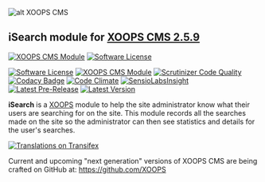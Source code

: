 ![alt XOOPS CMS](https://xoops.org/images/logoXoops4GithubRepository.png)
## iSearch module for  [XOOPS CMS 2.5.9](https://xoops.org)
[![XOOPS CMS Module](https://img.shields.io/badge/XOOPS%20CMS-Module-blue.svg)](https://xoops.org)
[![Software License](https://img.shields.io/badge/license-GPL-brightgreen.svg?style=flat)](LICENSE)


[![Software License](https://img.shields.io/badge/license-GPL-brightgreen.svg?style=flat)](LICENSE)
[![XOOPS CMS Module](https://img.shields.io/badge/XOOPS%20CMS-Module-blue.svg)](http://xoops.org)
[![Scrutinizer Code Quality](https://img.shields.io/scrutinizer/g/XoopsModules25x/isearch.svg?style=flat)](https://scrutinizer-ci.com/g/XoopsModules25x/isearch/?branch=master)
[![Codacy Badge](https://api.codacy.com/project/badge/Grade/2c1ce57c3e6f4d5b9b55198b4305cd14)](https://www.codacy.com/app/XoopsModules25x/isearch_2)
[![Code Climate](https://img.shields.io/codeclimate/github/XoopsModules25x/isearch.svg?style=flat)](https://codeclimate.com/github/XoopsModules25x/isearch)
[![SensioLabsInsight](https://insight.sensiolabs.com/projects/15e68601-b9b9-43b8-9577-0a098358e2b5/mini.png)](https://insight.sensiolabs.com/projects/15e68601-b9b9-43b8-9577-0a098358e2b5)
[![Latest Pre-Release](https://img.shields.io/github/tag/XoopsModules25x/isearch.svg?style=flat)](https://github.com/XoopsModules25x/isearch/tags/)
[![Latest Version](https://img.shields.io/github/release/XoopsModules25x/isearch.svg?style=flat)](https://github.com/XoopsModules25x/isearch/releases/)

**iSearch** is a [XOOPS](http://xoops.org) module to help the site administrator know what their users are  searching for on the site. This module records all the searches made on the site so the administrator can then see statistics and details for the user's searches.


[![Translations on Transifex](http://xoops.org/images/translations-transifex-blue.svg)](https://www.transifex.com/xoops)

Current and upcoming "next generation" versions of XOOPS CMS are being crafted on GitHub at: https://github.com/XOOPS

